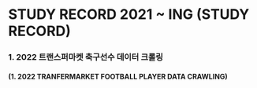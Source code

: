 # STUDY RECORD 2021 ~ ING (STUDY RECORD)

### 1. 2022 트랜스퍼마켓 축구선수 데이터 크롤링
#### (1. 2022 TRANFERMARKET FOOTBALL PLAYER DATA CRAWLING)
